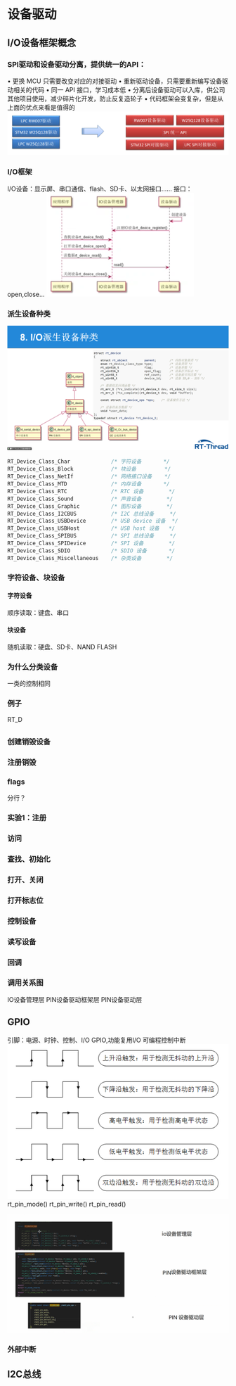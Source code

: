 # 设备驱动
##  I/O设备框架概念
### SPI驱动和设备驱动分离，提供统一的API：
• 更换 MCU 只需要改变对应的对接驱动
• 重新驱动设备，只需要重新编写设备驱动相关的代码
• 同一 API 接口，学习成本低
• 分离后设备驱动可以入库，供公司其他项目使用，减少碎片化开发，防止反复造轮子
• 代码框架会变复杂，但是从上面的优点来看是值得的
![spi驱动与设备驱动分离示意图](image-3.png)
### I/O框架
I/O设备：显示屏、串口通信、flash、SD卡、以太网接口……
接口：open,close...
![I/O框架图](image-4.png)
### 派生设备种类
![alt text](image.png)
``` c 
RT_Device_Class_Char             /* 字符设备       */
RT_Device_Class_Block            /* 块设备         */
RT_Device_Class_NetIf            /* 网络接口设备    */
RT_Device_Class_MTD              /* 内存设备       */
RT_Device_Class_RTC              /* RTC 设备        */
RT_Device_Class_Sound            /* 声音设备        */
RT_Device_Class_Graphic          /* 图形设备        */
RT_Device_Class_I2CBUS           /* I2C 总线设备     */
RT_Device_Class_USBDevice        /* USB device 设备  */
RT_Device_Class_USBHost          /* USB host 设备   */
RT_Device_Class_SPIBUS           /* SPI 总线设备     */
RT_Device_Class_SPIDevice        /* SPI 设备        */
RT_Device_Class_SDIO             /* SDIO 设备       */
RT_Device_Class_Miscellaneous    /* 杂类设备        */

```
### 字符设备、块设备
#### 字符设备
顺序读取：键盘、串口
#### 块设备
随机读取：硬盘、SD卡、NAND FLASH
### 为什么分类设备
一类的控制相同
### 例子
RT_D

## 
### 创建销毁设备
### 注册销毁
### flags
分行？
### 实验1：注册

### 访问
### 查找、初始化
### 打开、关闭
### 打开标志位
### 控制设备
### 读写设备
### 回调
### 调用关系图

IO设备管理层
PIN设备驱动框架层
PIN设备驱动层

## GPIO
引脚：电源、时钟、控制、I/O
GPIO,功能复用I/O
可编程控制中断
![alt text](image-1.png)
rt_pin_mode()
rt_pin_write()
rt_pin_read()

![alt text](image-2.png)

### 外部中断

## I2C总线
